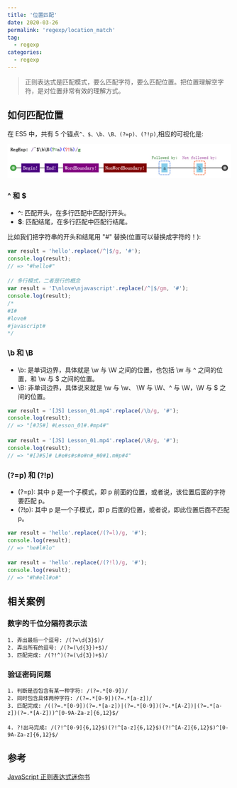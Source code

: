 ```yaml
---
title: '位置匹配'
date: 2020-03-26
permalink: 'regexp/location_match'
tag:
  - regexp
categories:
  - regexp
---
```


> 正则表达式是匹配模式，要么匹配字符，要么匹配位置。把位置理解空字符，是对位置非常有效的理解方式。

## 如何匹配位置

在 ES5 中，共有 5 个锚点`^、$、\b、\B、(?=p)、(?!p)`,相应的可视化是:

![位置可视化](./images/position-1.jpg)

### ^ 和 $

- **^**: 匹配开头，在多行匹配中匹配行开头。
- **$**: 匹配结尾，在多行匹配中匹配行结尾。

比如我们把字符串的开头和结尾用 "#" 替换(位置可以替换成字符的！):

```js
var result = 'hello'.replace(/^|$/g, '#');
console.log(result);
// => "#hello#"

// 多行模式，二者是行的概念
var result = 'I\nlove\njavascript'.replace(/^|$/gm, '#');
console.log(result);
/*
#I#
#love#
#javascript#
*/
```

### \b 和 \B

- \b: 是单词边界，具体就是 \w 与 \W 之间的位置，也包括 \w 与 ^ 之间的位置，和 \w 与 $ 之间的位置。
- \B: 非单词边界，具体说来就是 \w 与 \w、 \W 与 \W、^ 与 \W，\W 与 $ 之间的位置。

```js
var result = '[JS] Lesson_01.mp4'.replace(/\b/g, '#');
console.log(result);
// => "[#JS#] #Lesson_01#.#mp4#"

var result = '[JS] Lesson_01.mp4'.replace(/\B/g, '#');
console.log(result);
// => "#[J#S]# L#e#s#s#o#n#_#0#1.m#p#4"
```

### (?=p) 和 (?!p)

- (?=p): 其中 p 是一个子模式，即 p 前面的位置，或者说，该位置后面的字符要匹配 p。
- (?!p): 其中 p 是一个子模式，即 p 后面的位置，或者说，即此位置后面不匹配 p。

```js
var result = 'hello'.replace(/(?=l)/g, '#');
console.log(result);
// => "he#l#lo"

var result = 'hello'.replace(/(?!l)/g, '#');
console.log(result);
// => "#h#ell#o#"
```

## 相关案例

### 数字的千位分隔符表示法

```
1. 弄出最后一个逗号: /(?=\d{3}$)/
2. 弄出所有的逗号: /(?=(\d{3})+$)/
3. 匹配完成: /(?!^)(?=(\d{3})+$)/
```

### 验证密码问题

```
1. 判断是否包含有某一种字符: /(?=.*[0-9])/
2. 同时包含具体两种字符: /(?=.*[0-9])(?=.*[a-z])/
3. 匹配完成: /((?=.*[0-9])(?=.*[a-z])|(?=.*[0-9])(?=.*[A-Z])|(?=.*[a-z])(?=.*[A-Z]))^[0-9A-Za-z]{6,12}$/

4. ?!出马完成: /(?!^[0-9]{6,12}$)(?!^[a-z]{6,12}$)(?!^[A-Z]{6,12}$)^[0-9A-Za-z]{6,12}$/
```

## 参考

[JavaScript 正则表达式迷你书](https://github.com/qdlaoyao/js-regex-mini-book)
